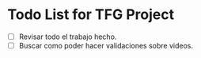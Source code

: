 # Todo List for TFG Project

- [ ] Revisar todo el trabajo hecho.
- [ ] Buscar como poder hacer validaciones sobre videos.

